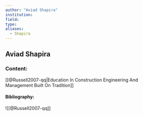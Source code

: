 ```yaml
---
author: "Aviad Shapira"
institution:
field:
type:
aliases:
  - Shapira
---
```


## Aviad Shapira

### Content:
[[@Russell2007-qq|Education In Construction Engineering And Management Built On Tradition]]

#### Bibliography:

![[@Russell2007-qq]]